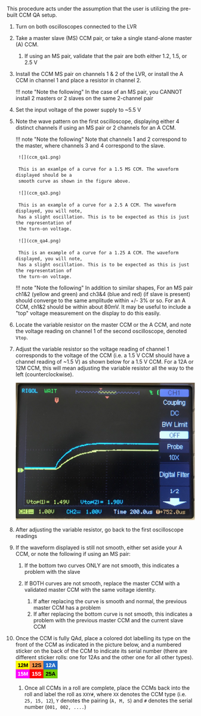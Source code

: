 This procedure acts under the assumption that the user is utilizing the
pre-built CCM QA setup.

1. Turn on both oscilloscopes connected to the LVR
2. Take a master slave (MS) CCM pair, or take a single stand-alone master (A) CCM.
    1. If using an MS pair, validate that the pair are both either 1.2, 1.5, or 2.5 V

3. Install the CCM MS pair on channels 1 & 2 of the LVR, or install the A CCM in channel 1 and place a resistor in channel 2.

    !!! note "Note the following"
        In the case of an MS pair, you CANNOT install 2 masters or
        2 slaves on the same 2-channel pair

4. Set the input voltage of the power supply to ~5.5 V
5. Note the wave pattern on the first oscilloscope, displaying either 4
   distinct channels if using an MS pair or 2 channels for an A CCM.

    !!! note "Note the following"
        Note that channels 1 and 2 correspond to the master, where
        channels 3 and 4 correspond to the slave.

        ![](ccm_qa1.png)

        This is an examlpe of a curve for a 1.5 MS CCM. The waveform displayed should be a
        smooth curve as shown in the figure above.

        ![](ccm_qa3.png)

        This is an example of a curve for a 2.5 A CCM. The waveform displayed, you will note,
        has a slight oscillation. This is to be expected as this is just the representation of
        the turn-on voltage.

        ![](ccm_qa4.png)

        This is an example of a curve for a 1.25 A CCM. The waveform displayed, you will note,
        has a slight oscillation. This is to be expected as this is just the representation of
        the turn-on voltage.

    !!! note "Note the following"
        In addition to similar shapes, For an MS pair ch1&2 (yellow and green)
        and ch3&4 (blue and red) (if slave is present) should converge
        to the same amplitude within +/- 3% or so. For an A CCM, ch1&2 should be within about 80mV.
        It may be useful to include a "top" voltage measurement on the display to do this easily.

6. Locate the variable resistor on the master CCM or the A CCM, and note the voltage
   reading on channel 1 of the second oscilloscope, denoted `Vtop`.

7. Adjust the variable resistor so the voltage reading of channel 1
   corresponds to the voltage of the CCM (i.e. a 1.5 V CCM should have
   a channel reading of ~1.5 V) as shown below for a 1.5 V CCM. For a 12A or 12M CCM, this
   will mean adjusting the variable resistor all the way to the left (counterclockwise).

    ![](ccm_qa2.png)

8. After adjusting the variable resistor, go back to the first
   oscilloscope readings
9. If the waveform displayed is still not smooth, either set aside your A CCM, or note the following if using an MS pair:
    1. If the bottom two curves ONLY are not smooth, this indicates a
       problem with the slave

    2. If BOTH curves are not smooth, replace the master CCM with a
       validated master CCM with the same voltage identity.
        1. If after replacing the curve is smooth and normal, the
           previous master CCM has a problem
        2. If after replacing the bottom curve is not smooth, this
           indicates a problem with the previous master CCM and the
           current slave CCM

10. Once the CCM is fully QAd, place a colored dot labelling its type on the front of the CCM as indicated in the picture below, and
    a numbered sticker on the back of the CCM to indicate its serial number (there are different sticker rolls: one for 12As and the other one for all other types).
    ![](CCMstickers.png)
    1. Once all CCMs in a roll are complete, place the CCMs back into the roll and label the roll
       as `XXY#`, where `XX` denotes the CCM type (i.e. `25, 15, 12`), `Y` denotes the pairing
       (`A, M, S`) and `#` denotes the serial number (`001, 002, ....`)
